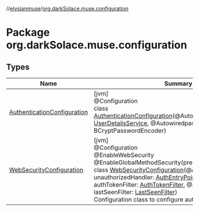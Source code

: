 //[elysianmuse](../../index.md)/[org.darkSolace.muse.configuration](index.md)

# Package org.darkSolace.muse.configuration

## Types

| Name | Summary |
|---|---|
| [AuthenticationConfiguration](-authentication-configuration/index.md) | [jvm]<br>@Configuration<br>class [AuthenticationConfiguration](-authentication-configuration/index.md)(@AutowireduserDetailsService: [UserDetailsService](../org.darkSolace.muse.security.service/-user-details-service/index.md), @AutowiredpasswordEncoder: BCryptPasswordEncoder) |
| [WebSecurityConfiguration](-web-security-configuration/index.md) | [jvm]<br>@Configuration<br>@EnableWebSecurity<br>@EnableGlobalMethodSecurity(prePostEnabled = true)<br>class [WebSecurityConfiguration](-web-security-configuration/index.md)(@Autowiredval unauthorizedHandler: [AuthEntryPointJwt](../org.darkSolace.muse.security.service/-auth-entry-point-jwt/index.md), @Autowiredval authTokenFilter: [AuthTokenFilter](../org.darkSolace.muse.security.service/-auth-token-filter/index.md), @Autowiredval lastSeenFilter: [LastSeenFilter](../org.darkSolace.muse.lastSeen.service/-last-seen-filter/index.md))<br>Configuration class to configure authentication via JWT |
